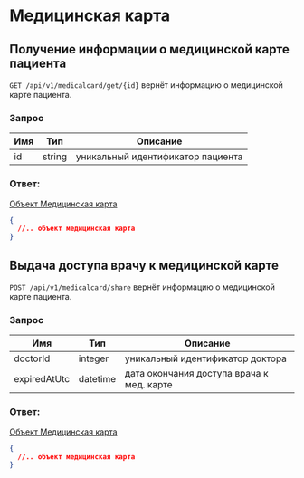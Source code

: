 # Медицинская карта

## Получение информации о медицинской карте пациента

`GET /api/v1/medicalcard/get/{id}` вернёт информацию о медицинской карте пациента.

### Запрос

Имя | Тип | Описание
--- | --- | ---
id | string | уникальный идентификатор пациента

### Ответ:

[Объект Медицинская карта](./contracts.md#Medical-Card)

```json
{
  //.. объект медицинская карта
}
```

## Выдача доступа врачу к медицинской карте

`POST /api/v1/medicalcard/share` вернёт информацию о медицинской карте пациента.

### Запрос

Имя | Тип | Описание
--- | --- | ---
doctorId | integer | уникальный идентификатор доктора
expiredAtUtc | datetime | дата окончания доступа врача к мед. карте

### Ответ:

[Объект Медицинская карта](./contracts.md#Medical-Card)

```json
{
  //.. объект медицинская карта
}
```
